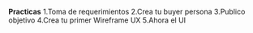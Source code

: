 **Practicas**
1.Toma de requerimientos
2.Crea tu buyer persona
3.Publico objetivo
4.Crea tu primer Wireframe UX
5.Ahora el UI
